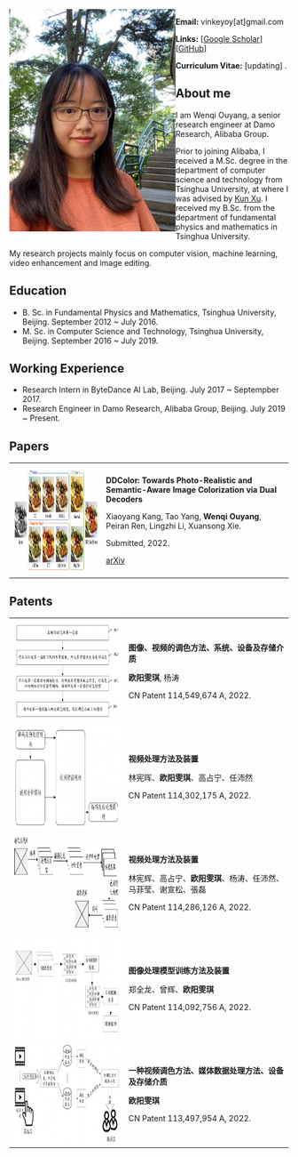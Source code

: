 <img align="left" width="300" height="400" src="data/my_photo.jpg">

**Email:** vinkeyoy[at]gmail.com

**Links:** [[Google Scholar](https://scholar.google.com/citations?user=pYeM5JUAAAAJ&hl=zh-CN)] [[GitHub](https://github.com/Vicky0522)]

**Curriculum Vitae:** [updating] .


## About me
I am Wenqi Ouyang, a senior research engineer at Damo Research, Alibaba Group.

Prior to joining Alibaba, I received a M.Sc. degree in the department of computer science and technology from Tsinghua University, at where I was advised by [Kun Xu](https://cg.cs.tsinghua.edu.cn/people/~kun/). I received my B.Sc. from the department of fundamental physics and mathematics in Tsinghua University.

My research projects mainly focus on computer vision, machine learning, video enhancement and image editing.

  

## Education
* B. Sc. in Fundamental Physics and Mathematics, Tsinghua University, Beijing. September 2012 ~ July 2016.
* M. Sc. in Computer Science and Technology, Tsinghua University, Beijing. September 2016 ~ July 2019.

## Working Experience
* Research Intern in ByteDance AI Lab, Beijing. July 2017 ~ Septempber 2017.
* Research Engineer in Damo Research, Alibaba Group, Beijing. July 2019 ~ Present.

## Papers
<table>
  <tr>
    <td><img align="left" width="360" height="200" src="data/paper_figure/ddcolor.png"></td>
    <td>
      <p><b>DDColor: Towards Photo-Realistic and Semantic-Aware Image Colorization via Dual Decoders</b></p>
      <p>Xiaoyang Kang, Tao Yang, <b>Wenqi Ouyang</b>, Peiran Ren, Lingzhi Li, Xuansong Xie.</p>
      <p>Submitted, 2022.</p>
      <p><a href="https://arxiv.org/abs/2212.11613" target="_blank" rel="noopener">
				 <i class="fa fa-file" aria-hidden="true"></i> arXiv </a> 
      </p>
    </td>
  </tr>
</table>


## Patents
<table>
  <tr>
    <td><img align="left" width="333" height="185" src="data/paper_figure/patent_1.png"></td>
    <td>
      <p><b>图像、视频的调色方法、系统、设备及存储介质</b></p>
      <p><b>欧阳雯琪</b>, 杨涛</p>
      <p>CN Patent 114,549,674 A, 2022.</p>
    </td>
  </tr>
  <tr>
    <td><img align="left" width="333" height="185" src="data/paper_figure/patent_2.png"></td>
    <td>
      <p><b>视频处理方法及装置</b></p>
      <p>林宪晖、<b>欧阳雯琪</b>、高占宁、任沛然</p>
      <p>CN Patent 114,302,175 A, 2022.</p>
    </td>
  </tr>
  <tr>
    <td><img align="left" width="333" height="185" src="data/paper_figure/patent_3.png"></td>
    <td>
      <p><b>视频处理方法及装置</b></p>
      <p>林宪辉、高占宁、<b>欧阳雯琪</b>、杨涛、任沛然、马菲莹、谢宣松、張磊</p>
      <p>CN Patent 114,286,126 A, 2022.</p>
    </td>
  </tr>
  <tr>
    <td><img align="left" width="333" height="185" src="data/paper_figure/patent_4.png"></td>
    <td>
      <p><b>图像处理模型训练方法及装置</b></p>
      <p>郑全龙、曾辉、<b>欧阳雯琪</b></p>
      <p>CN Patent 114,092,756 A, 2022.</p>
    </td>
  </tr>
  <tr>
    <td><img align="left" width="333" height="185" src="data/paper_figure/patent_5.png"></td>
    <td>
      <p><b>一种视频调色方法、媒体数据处理方法、设备及存储介质</b></p>
      <p><b>欧阳雯琪</b></p>
      <p>CN Patent 113,497,954 A, 2022.</p>
    </td>
  </tr>
</table>

